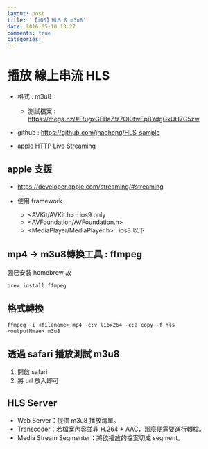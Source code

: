 ```yaml
---
layout: post
title: '【iOS】HLS & m3u8'
date: 2016-05-10 13:27
comments: true
categories: 
---
```

# 播放 線上串流 HLS

- 格式 : m3u8
	- 測試檔案 : https://mega.nz/#F!ugxGEBaZ!z7OI0twEpBYdgGxUH7G5zw

- github : <https://github.com/jhaoheng/HLS_sample>

- [apple HTTP Live Streaming](https://developer.apple.com/streaming/)

## apple 支援
- https://developer.apple.com/streaming/#streaming

- 使用 framework
	- \<AVKit/AVKit.h> : ios9 only
	- \<AVFoundation/AVFoundation.h>
	- \<MediaPlayer/MediaPlayer.h> : ios8 以下

## mp4 -> m3u8轉換工具 : ffmpeg

因已安裝 homebrew 故
```
brew install ffmpeg
```

## 格式轉換
```
ffmpeg -i <filename>.mp4 -c:v libx264 -c:a copy -f hls <outputNmae>.m3u8
```

## 透過 safari 播放測試 m3u8

1. 開啟 safari
2. 將 url 放入即可

## HLS Server 

- Web Server：提供 m3u8 播放清單。
- Transcoder：若檔案內容並非 H.264 + AAC，那麼便需要進行轉檔。
- Media Stream Segmenter：將欲播放的檔案切成 segment。

